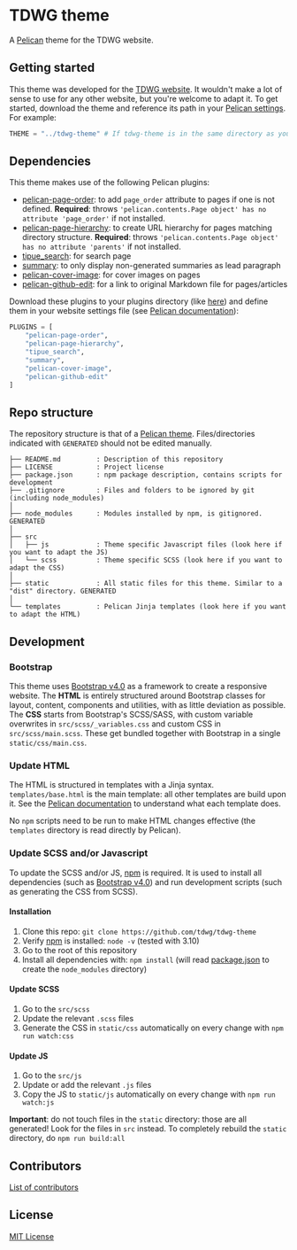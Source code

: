 # TDWG theme

A [Pelican](http://docs.getpelican.com/) theme for the TDWG website.

## Getting started

This theme was developed for the [TDWG website](https://github.com/tdwg/website). It wouldn't make a lot of sense to use for any other website, but you're welcome to adapt it. To get started, download the theme and reference its path in your [Pelican settings](http://docs.getpelican.com/en/latest/settings.html#themes). For example:

```python
THEME = "../tdwg-theme" # If tdwg-theme is in the same directory as your website repo
```

## Dependencies

This theme makes use of the following Pelican plugins:

* [pelican-page-order](https://github.com/akhayyat/pelican-page-order): to add `page_order` attribute to pages if one is not defined. **Required**: throws `'pelican.contents.Page object' has no attribute 'page_order'` if not installed.
* [pelican-page-hierarchy](https://github.com/akhayyat/pelican-page-hierarchy): to create URL hierarchy for pages matching directory structure. **Required**: throws `'pelican.contents.Page object' has no attribute 'parents'` if not installed.
* [tipue_search](https://github.com/getpelican/pelican-plugins/tree/master/tipue_search): for search page
* [summary](https://github.com/getpelican/pelican-plugins/tree/master/summary): to only display non-generated summaries as lead paragraph
* [pelican-cover-image](https://github.com/peterdesmet/pelican-cover-image): for cover images on pages
* [pelican-github-edit](https://github.com/peterdesmet/pelican-github-edit): for a link to original Markdown file for pages/articles

Download these plugins to your plugins directory (like [here](https://github.com/tdwg/website/tree/master/plugins)) and define them in your website settings file (see [Pelican documentation](http://docs.getpelican.com/en/stable/plugins.html)):

```python
PLUGINS = [
    "pelican-page-order",
    "pelican-page-hierarchy",
    "tipue_search",
    "summary",
    "pelican-cover-image",
    "pelican-github-edit"
]
```

## Repo structure

The repository structure is that of a [Pelican theme](http://docs.getpelican.com/en/latest/themes.html#structure). Files/directories indicated with `GENERATED` should not be edited manually.

```
├── README.md         : Description of this repository
├── LICENSE           : Project license
├── package.json      : npm package description, contains scripts for development
├── .gitignore        : Files and folders to be ignored by git (including node_modules)
│
├── node_modules      : Modules installed by npm, is gitignored. GENERATED
│
├── src
│   ├── js            : Theme specific Javascript files (look here if you want to adapt the JS)
│   └── scss          : Theme specific SCSS (look here if you want to adapt the CSS)
│
├── static            : All static files for this theme. Similar to a "dist" directory. GENERATED
│
└── templates         : Pelican Jinja templates (look here if you want to adapt the HTML)
```

## Development

### Bootstrap

This theme uses [Bootstrap v4.0](https://getbootstrap.com/docs/4.0/getting-started/introduction/) as a framework to create a responsive website. The **HTML** is entirely structured around Bootstrap classes for layout, content, components and utilities, with as little deviation as possible. The **CSS** starts from Bootstrap's SCSS/SASS, with custom variable overwrites in `src/scss/_variables.css` and custom CSS in `src/scss/main.scss`. These get bundled together with Bootstrap in a single `static/css/main.css`.

### Update HTML

The HTML is structured in templates with a Jinja syntax. `templates/base.html` is the main template: all other templates are build upon it. See the [Pelican documentation](http://docs.getpelican.com/en/latest/themes.html) to understand what each template does.

No `npm` scripts need to be run to make HTML changes effective (the `templates` directory is read directly by Pelican).

### Update SCSS and/or Javascript

To update the SCSS and/or JS, [npm](https://www.npmjs.com/get-npm) is required. It is used to install all dependencies (such as [Bootstrap v4.0](https://getbootstrap.com/)) and run development scripts (such as generating the CSS from SCSS).

#### Installation

1. Clone this repo: `git clone https://github.com/tdwg/tdwg-theme`
2. Verify [npm](https://www.npmjs.com/get-npm) is installed: `node -v` (tested with 3.10)
3. Go to the root of this repository
4. Install all dependencies with: `npm install` (will read [package.json](package.json) to create the `node_modules` directory)

#### Update SCSS

1. Go to the `src/scss`
2. Update the relevant `.scss` files
3. Generate the CSS in `static/css` automatically on every change with `npm run watch:css`

#### Update JS

1. Go to the `src/js`
2. Update or add the relevant `.js` files
3. Copy the JS to `static/js` automatically on every change with `npm run watch:js`

**Important**: do not touch files in the `static` directory: those are all generated! Look for the files in `src` instead. To completely rebuild the `static` directory, do `npm run build:all`

## Contributors

[List of contributors](https://github.com/tdwg/tdwg-theme/contributors)

## License

[MIT License](LICENSE)
